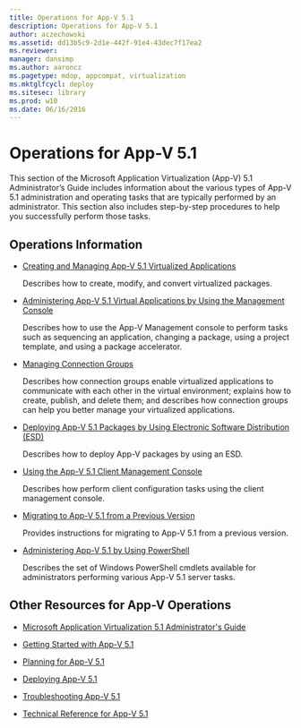 ```yaml
---
title: Operations for App-V 5.1
description: Operations for App-V 5.1
author: aczechowski
ms.assetid: dd13b5c9-2d1e-442f-91e4-43dec7f17ea2
ms.reviewer: 
manager: dansimp
ms.author: aaroncz
ms.pagetype: mdop, appcompat, virtualization
ms.mktglfcycl: deploy
ms.sitesec: library
ms.prod: w10
ms.date: 06/16/2016
---
```



# Operations for App-V 5.1


This section of the Microsoft Application Virtualization (App-V) 5.1 Administrator’s Guide includes information about the various types of App-V 5.1 administration and operating tasks that are typically performed by an administrator. This section also includes step-by-step procedures to help you successfully perform those tasks.

## Operations Information


-   [Creating and Managing App-V 5.1 Virtualized Applications](creating-and-managing-app-v-51-virtualized-applications.md)

    Describes how to create, modify, and convert virtualized packages.

-   [Administering App-V 5.1 Virtual Applications by Using the Management Console](administering-app-v-51-virtual-applications-by-using-the-management-console.md)

    Describes how to use the App-V Management console to perform tasks such as sequencing an application, changing a package, using a project template, and using a package accelerator.

-   [Managing Connection Groups](managing-connection-groups51.md)

    Describes how connection groups enable virtualized applications to communicate with each other in the virtual environment; explains how to create, publish, and delete them; and describes how connection groups can help you better manage your virtualized applications.

-   [Deploying App-V 5.1 Packages by Using Electronic Software Distribution (ESD)](deploying-app-v-51-packages-by-using-electronic-software-distribution--esd-.md)

    Describes how to deploy App-V packages by using an ESD.

-   [Using the App-V 5.1 Client Management Console](using-the-app-v-51-client-management-console.md)

    Describes how perform client configuration tasks using the client management console.

-   [Migrating to App-V 5.1 from a Previous Version](migrating-to-app-v-51-from-a-previous-version.md)

    Provides instructions for migrating to App-V 5.1 from a previous version.

-   [Administering App-V 5.1 by Using PowerShell](administering-app-v-51-by-using-powershell.md)

    Describes the set of Windows PowerShell cmdlets available for administrators performing various App-V 5.1 server tasks.






## Other Resources for App-V Operations


-   [Microsoft Application Virtualization 5.1 Administrator's Guide](microsoft-application-virtualization-51-administrators-guide.md)

-   [Getting Started with App-V 5.1](getting-started-with-app-v-51.md)

-   [Planning for App-V 5.1](planning-for-app-v-51.md)

-   [Deploying App-V 5.1](deploying-app-v-51.md)

-   [Troubleshooting App-V 5.1](troubleshooting-app-v-51.md)

-   [Technical Reference for App-V 5.1](technical-reference-for-app-v-51.md)

 

 





